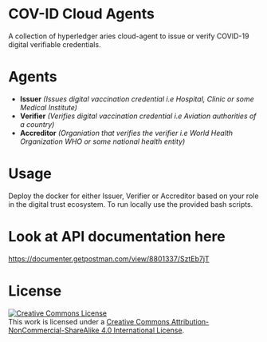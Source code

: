 # COV-ID Cloud Agents
A collection of hyperledger aries cloud-agent to issue or verify COVID-19 digital verifiable credentials.

# Agents
- **Issuer** *(Issues digital vaccination credential i.e Hospital, Clinic or some Medical Institute)*
- **Verifier** *(Verifies digital vaccination credential i.e Aviation authorities of a country)*
- **Accreditor** *(Organiation that verifies the verifier i.e World Health Organization WHO or some national health entity)*

# Usage

Deploy the docker for either Issuer, Verifier or Accreditor based on your role in the digital trust ecosystem. To run locally use the provided bash scripts.


# Look at API documentation here
https://documenter.getpostman.com/view/8801337/SztEb7jT


# License
<a rel="license" href="http://creativecommons.org/licenses/by-nc-sa/4.0/"><img alt="Creative Commons License" style="border-width:0" src="https://i.creativecommons.org/l/by-nc-sa/4.0/88x31.png" /></a><br />This work is licensed under a <a rel="license" href="http://creativecommons.org/licenses/by-nc-sa/4.0/">Creative Commons Attribution-NonCommercial-ShareAlike 4.0 International License</a>.
